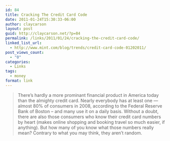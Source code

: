 ```yaml
---
id: 84
title: Cracking The Credit Card Code
date: 2011-01-24T15:30:33-06:00
author: claycarson
layout: post
guid: http://claycarson.net/?p=84
permalink: /links/2011/01/24/cracking-the-credit-card-code/
linked_list_url:
  - http://www.mint.com/blog/trends/credit-card-code-01202011/
post_views_count:
  - "0"
categories:
  - Links
tags:
  - money
format: link
---
```

<blockquote>
  There’s hardly a more prominant financial product in America today than the almighty credit card. Nearly everybody has at least one — almost 80% of consumers in 2008, according to the Federal Reserve Bank of Boston – and many use it on a daily basis. Without a doubt, there are also those consumers who know their credit card numbers by heart (makes online shopping and booking travel so much easier, if anything). But how many of you know what those numbers really mean? Contrary to what you may think, they aren’t random.
</blockquote>